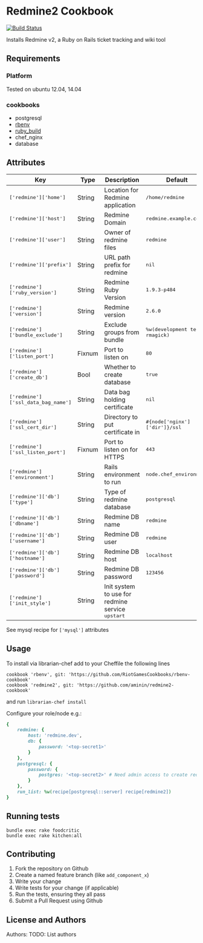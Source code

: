 # Redmine2 Cookbook

[![Build Status](https://secure.travis-ci.org/aminin/redmine2-cookbook.png?branch=master)](http://travis-ci.org/aminin/redmine2-cookbook)

Installs Redmine v2, a Ruby on Rails ticket tracking and wiki tool

## Requirements

### Platform

Tested on ubuntu 12.04, 14.04

### cookbooks

* postgresql
* [rbenv](https://github.com/RiotGamesCookbooks/rbenv-cookbook)
* [ruby_build](https://github.com/fnichol/chef-ruby_build)
* chef_nginx
* database

## Attributes

| Key                                       | Type    | Description                      | Default                               |
|-------------------------------------------|---------|----------------------------------|---------------------------------------|
| <tt>['redmine']['home']</tt>              | String  | Location for Redmine application | <tt>/home/redmine</tt>                |
| <tt>['redmine']['host']</tt>              | String  | Redmine Domain                   | <tt>redmine.example.com</tt>          |
| <tt>['redmine']['user']</tt>              | String  | Owner of redmine files           | <tt>redmine</tt>                      |
| <tt>['redmine']['prefix']</tt>            | String  | URL path prefix for redmine      | <tt>nil</tt>                          |
| <tt>['redmine']['ruby_version']</tt>      | String  | Redmine Ruby Version             | <tt>1.9.3-p484</tt>                   |
| <tt>['redmine']['version']</tt>           | String  | Redmine version                  | <tt>2.6.0</tt>                        |
| <tt>['redmine']['bundle_exclude']</tt>    | String  | Exclude groups from bundle       | <tt>%w(development test rmagick)</tt> |
| <tt>['redmine']['listen_port']</tt>       | Fixnum  | Port to listen on                | <tt>80</tt>                           |
| <tt>['redmine']['create_db']</tt>         | Bool    | Whether to create database       | <tt>true</tt>                         |
| <tt>['redmine']['ssl_data_bag_name']</tt> | String  | Data bag holding certificate     | <tt>nil</tt>                          |
| <tt>['redmine']['ssl_cert_dir']</tt>      | String  | Directory to put certificate in  | <tt>#{node['nginx']['dir']}/ssl</tt>  |
| <tt>['redmine']['ssl_listen_port']</tt>   | Fixnum  | Port to listen on for HTTPS      | <tt>443</tt>                          |
| <tt>['redmine']['environment']</tt>       | String  | Rails environment to run         | <tt>node.chef_environment</tt>        |
| <tt>['redmine']['db']['type']</tt>        | String  | Type of redmine database         | <tt>postgresql</tt>                   |
| <tt>['redmine']['db']['dbname']</tt>      | String  | Redmine DB name                  | <tt>redmine</tt>                      |
| <tt>['redmine']['db']['username']</tt>    | String  | Redmine DB user                  | <tt>redmine</tt>                      |
| <tt>['redmine']['db']['hostname']</tt>    | String  | Redmine DB host                  | <tt>localhost</tt>                    |
| <tt>['redmine']['db']['password']</tt>    | String  | Redmine DB password              | <tt>123456</tt>                       |
| <tt>['redmine']['init_style']</tt>        | String  | Init system to use for redmine service <tt>upstart</tt>

See mysql recipe for `['mysql']` attributes

## Usage

To install via librarian-chef add to your Cheffile the following lines

```
cookbook 'rbenv', git: 'https://github.com/RiotGamesCookbooks/rbenv-cookbook'
cookbook 'redmine2', git: 'https://github.com/aminin/redmine2-cookbook'
```

and run `librarian-chef install`

Configure your role/node e.g.:

```ruby
{
    redmine: {
        host: 'redmine.dev',
        db: {
            password: '<top-secret1>'
        }
    },
    postgresql: {
        password: {
            postgres: '<top-secret2>' # Need admin access to create redmine DB
        }
    },
    run_list: %w(recipe[postgresql::server] recipe[redmine2])
}
```

## Running tests

```
bundle exec rake foodcritic
bundle exec rake kitchen:all
```

## Contributing

1. Fork the repository on Github
2. Create a named feature branch (like `add_component_x`)
3. Write your change
4. Write tests for your change (if applicable)
5. Run the tests, ensuring they all pass
6. Submit a Pull Request using Github

## License and Authors

Authors: TODO: List authors
